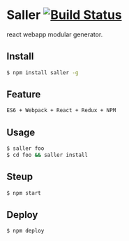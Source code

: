 # Saller  [![Build Status](https://travis-ci.org/Wooleners/saller.svg?branch=master)](https://travis-ci.org/Wooleners/saller)

react webapp modular generator.


## Install

```bash
$ npm install saller -g
```

## Feature

```bash
ES6 + Webpack + React + Redux + NPM
```

## Usage

```bash
$ saller foo
$ cd foo && saller install
```
## Steup

```bash
$ npm start
```

## Deploy

```bash
$ npm deploy
```
